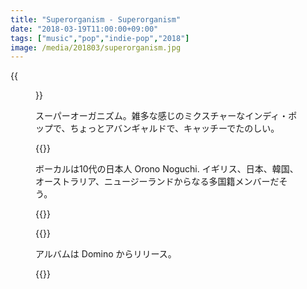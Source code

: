 ```yaml
---
title: "Superorganism - Superorganism"
date: "2018-03-19T11:00:00+09:00"
tags: ["music","pop","indie-pop","2018"]
image: /media/201803/superorganism.jpg
---
```


{{<figure src="/media/201803/superorganism.jpg">}}

スーパーオーガニズム。雑多な感じのミクスチャーなインディ・ポップで、ちょっとアバンギャルドで、キャッチーでたのしい。

{{<youtube src="c4nunES9DyI" title="Superorganism - It's All Good">}}

ボーカルは10代の日本人 Orono Noguchi. イギリス、日本、韓国、オーストラリア、ニュージーランドからなる多国籍メンバーだそう。

{{<youtube src="mJQYRzAoErc" title="Superorganism - Everybody Wants To Be Famous">}}

{{<youtube src="RPS-Cq4uMFs" title="Superorganism - Something For Your M.I.N.D.">}}

アルバムは Domino からリリース。

{{<amazon asin="B078859G1V" title="Superorganism - Superorganism">}}
